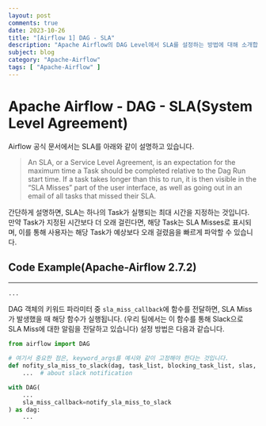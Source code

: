 ```yaml
---
layout: post
comments: true
date: 2023-10-26
title: "[Airflow 1] DAG - SLA"
description: "Apache Airflow의 DAG Level에서 SLA를 설정하는 방법에 대해 소개합니다."
subject: blog
category: "Apache-Airflow"
tags: [ "Apache-Airflow" ]
---
```

# Apache Airflow - DAG - SLA(System Level Agreement)

Airflow 공식 문서에서는 SLA를 아래와 같이 설명하고 있습니다.
> An SLA, or a Service Level Agreement, is an expectation for the maximum time a Task should be completed relative to the Dag Run start time. If a task takes longer than this to run, it is then visible in the “SLA Misses” part of the user interface, as well as going out in an email of all tasks that missed their SLA.
 
간단하게 설명하면, SLA는 하나의 Task가 실행되는 최대 시간을 지정하는 것입니다. 만약 Task가 지정된 시간보다 더 오래 걸린다면, 해당 Task는 SLA Misses로 표시되며, 이를 통해 사용자는 해당 Task가 예상보다 오래 걸렸음을 빠르게 파악할 수 있습니다.
 
## Code Example(Apache-Airflow 2.7.2)
---
```python
...
```
 
DAG 객체의 키워드 파라미터 중 `sla_miss_callback`에 함수를 전달하면, SLA Miss가 발생했을 때 해당 함수가 실행됩니다. (우리 팀에서는 이 함수를 통해 Slack으로 SLA Miss에 대한 알림을 전달하고 있습니다)
설정 방법은 다음과 같습니다.
 
```python
from airflow import DAG

# 여기서 중요한 점은, keyword_args를 예시와 같이 고정해야 한다는 것입니다.
def nofity_sla_miss_to_slack(dag, task_list, blocking_task_list, slas, blocking_tis):
    ...  # about slack notification

with DAG(
    ...
    sla_miss_callback=notify_sla_miss_to_slack
) as dag:
    ...
```

